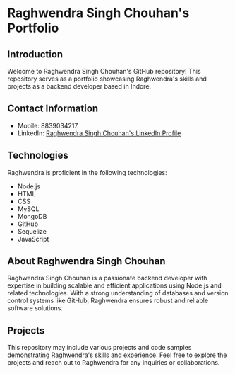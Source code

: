 # Raghwendra Singh Chouhan's Portfolio

## Introduction

Welcome to Raghwendra Singh Chouhan's GitHub repository! This repository serves as a portfolio showcasing Raghwendra's skills and projects as a backend developer based in Indore.

## Contact Information
- Mobile: 8839034217
- LinkedIn: [Raghwendra Singh Chouhan's LinkedIn Profile](https://www.linkedin.com/in/raghwendra-singh-chouhan-0b01411ab)

## Technologies

Raghwendra is proficient in the following technologies:
- Node.js
- HTML
- CSS
- MySQL
- MongoDB
- GitHub
- Sequelize
- JavaScript

## About Raghwendra Singh Chouhan

Raghwendra Singh Chouhan is a passionate backend developer with expertise in building scalable and efficient applications using Node.js and related technologies. With a strong understanding of databases and version control systems like GitHub, Raghwendra ensures robust and reliable software solutions.

## Projects

This repository may include various projects and code samples demonstrating Raghwendra's skills and experience. Feel free to explore the projects and reach out to Raghwendra for any inquiries or collaborations.

